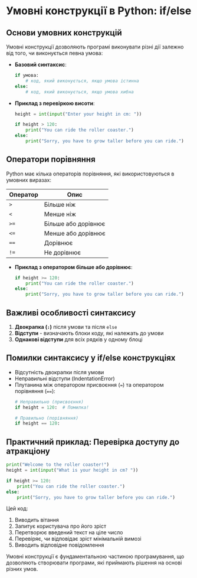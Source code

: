 # Умовні конструкції в Python: if/else

## Основи умовних конструкцій
Умовні конструкції дозволяють програмі виконувати різні дії залежно від того, чи виконується певна умова:

- **Базовий синтаксис**:
  ```python
  if умова:
      # код, який виконується, якщо умова істинна
  else:
      # код, який виконується, якщо умова хибна
  ```

- **Приклад з перевіркою висоти**:
  ```python
  height = int(input("Enter your height in cm: "))
  
  if height > 120:
      print("You can ride the roller coaster.")
  else:
      print("Sorry, you have to grow taller before you can ride.")
  ```

## Оператори порівняння
Python має кілька операторів порівняння, які використовуються в умовних виразах:

| Оператор | Опис |
|----------|------|
| `>` | Більше ніж |
| `<` | Менше ніж |
| `>=` | Більше або дорівнює |
| `<=` | Менше або дорівнює |
| `==` | Дорівнює |
| `!=` | Не дорівнює |

- **Приклад з оператором більше або дорівнює**:
  ```python
  if height >= 120:
      print("You can ride the roller coaster.")
  else:
      print("Sorry, you have to grow taller before you can ride.")
  ```

## Важливі особливості синтаксису
1. **Двокрапка (`:`)** після умови та після `else`
2. **Відступи** - визначають блоки коду, які належать до умови
3. **Однакові відступи** для всіх рядків у одному блоці

## Помилки синтаксису у if/else конструкціях
- Відсутність двокрапки після умови
- Неправильні відступи (IndentationError)
- Плутанина між оператором присвоєння (`=`) та оператором порівняння (`==`):
  ```python
  # Неправильно (присвоєння)
  if height = 120:  # Помилка!
  
  # Правильно (порівняння)
  if height == 120:
  ```

## Практичний приклад: Перевірка доступу до атракціону
```python
print("Welcome to the roller coaster!")
height = int(input("What is your height in cm? "))

if height >= 120:
    print("You can ride the roller coaster.")
else:
    print("Sorry, you have to grow taller before you can ride.")
```

Цей код:
1. Виводить вітання
2. Запитує користувача про його зріст
3. Перетворює введений текст на ціле число
4. Перевіряє, чи відповідає зріст мінімальній вимозі
5. Виводить відповідне повідомлення

Умовні конструкції є фундаментальною частиною програмування, що дозволяють створювати програми, які приймають рішення на основі різних умов.